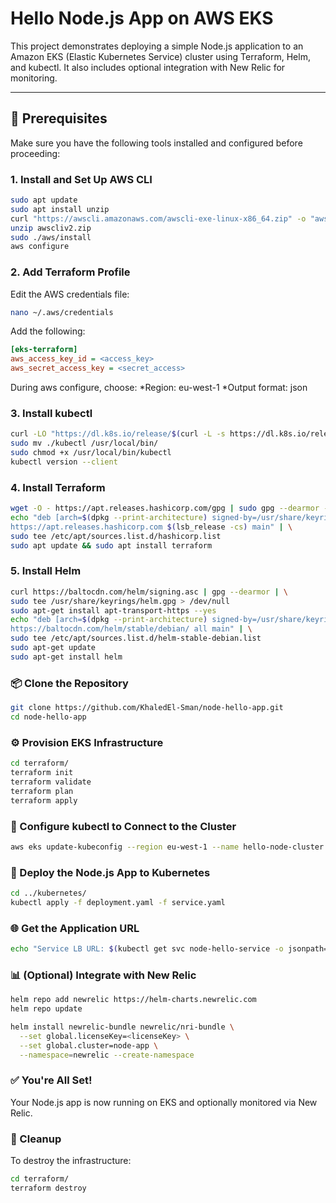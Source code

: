 # Hello Node.js App on AWS EKS

This project demonstrates deploying a simple Node.js application to an Amazon EKS (Elastic Kubernetes Service) cluster using Terraform, Helm, and kubectl. It also includes optional integration with New Relic for monitoring.

---

## 🚀 Prerequisites

Make sure you have the following tools installed and configured before proceeding:

### 1. Install and Set Up AWS CLI

```bash
sudo apt update
sudo apt install unzip
curl "https://awscli.amazonaws.com/awscli-exe-linux-x86_64.zip" -o "awscliv2.zip"
unzip awscliv2.zip
sudo ./aws/install
aws configure
```

### 2. Add Terraform Profile

Edit the AWS credentials file:
```bash
nano ~/.aws/credentials
```
Add the following:
```ini
[eks-terraform]
aws_access_key_id = <access_key>
aws_secret_access_key = <secret_access>
```
During aws configure, choose:
*Region: eu-west-1
*Output format: json

### 3. Install kubectl

```bash
curl -LO "https://dl.k8s.io/release/$(curl -L -s https://dl.k8s.io/release/stable.txt)/bin/linux/amd64/kubectl"
sudo mv ./kubectl /usr/local/bin/
sudo chmod +x /usr/local/bin/kubectl
kubectl version --client
```

### 4. Install Terraform

```bash
wget -O - https://apt.releases.hashicorp.com/gpg | sudo gpg --dearmor -o /usr/share/keyrings/hashicorp-archive-keyring.gpg
echo "deb [arch=$(dpkg --print-architecture) signed-by=/usr/share/keyrings/hashicorp-archive-keyring.gpg] \
https://apt.releases.hashicorp.com $(lsb_release -cs) main" | \
sudo tee /etc/apt/sources.list.d/hashicorp.list
sudo apt update && sudo apt install terraform
```

### 5. Install Helm

```bash
curl https://baltocdn.com/helm/signing.asc | gpg --dearmor | \
sudo tee /usr/share/keyrings/helm.gpg > /dev/null
sudo apt-get install apt-transport-https --yes
echo "deb [arch=$(dpkg --print-architecture) signed-by=/usr/share/keyrings/helm.gpg] \
https://baltocdn.com/helm/stable/debian/ all main" | \
sudo tee /etc/apt/sources.list.d/helm-stable-debian.list
sudo apt-get update
sudo apt-get install helm
```

### 📦 Clone the Repository

```bash
git clone https://github.com/KhaledEl-Sman/node-hello-app.git
cd node-hello-app
```

### ⚙️ Provision EKS Infrastructure

```bash
cd terraform/
terraform init
terraform validate
terraform plan
terraform apply
```

### 📡 Configure kubectl to Connect to the Cluster

```bash
aws eks update-kubeconfig --region eu-west-1 --name hello-node-cluster
```

### 🧱 Deploy the Node.js App to Kubernetes

```bash
cd ../kubernetes/
kubectl apply -f deployment.yaml -f service.yaml
```

### 🌐 Get the Application URL

```bash
echo "Service LB URL: $(kubectl get svc node-hello-service -o jsonpath='{.status.loadBalancer.ingress[0].hostname}')"
```

### 📊 (Optional) Integrate with New Relic

```bash
helm repo add newrelic https://helm-charts.newrelic.com
helm repo update

helm install newrelic-bundle newrelic/nri-bundle \
  --set global.licenseKey=<licenseKey> \
  --set global.cluster=node-app \
  --namespace=newrelic --create-namespace
```

### ✅ You're All Set!
Your Node.js app is now running on EKS and optionally monitored via New Relic.

### 🧹 Cleanup

To destroy the infrastructure:

```bash
cd terraform/
terraform destroy
```
